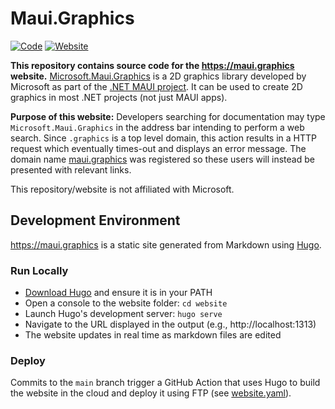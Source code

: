 # Maui.Graphics

[![Code](https://github.com/swharden/Maui.Graphics/actions/workflows/code.yaml/badge.svg)](https://github.com/swharden/Maui.Graphics/actions/workflows/code.yaml)
[![Website](https://github.com/swharden/Maui.Graphics/actions/workflows/website.yaml/badge.svg)](https://github.com/swharden/Maui.Graphics/actions/workflows/website.yaml)

**This repository contains source code for the https://maui.graphics website.** [Microsoft.Maui.Graphics](https://github.com/dotnet/Microsoft.Maui.Graphics) is a 2D graphics library developed by Microsoft as part of the [.NET MAUI project](https://github.com/dotnet/maui). It can be used to create 2D graphics in most .NET projects (not just MAUI apps).

**Purpose of this website:** Developers searching for documentation may type `Microsoft.Maui.Graphics` in the address bar intending to perform a web search. Since `.graphics` is a top level domain, this action results in a HTTP request which eventually times-out and displays an error message. The domain name [maui.graphics](https://maui.graphics) was registered so these users will instead be presented with relevant links. 

This repository/website is not affiliated with Microsoft.

## Development Environment

https://maui.graphics is a static site generated from Markdown using [Hugo](https://gohugo.io/).

### Run Locally

* [Download Hugo](https://github.com/gohugoio/hugo/releases) and ensure it is in your PATH
* Open a console to the website folder: `cd website`
* Launch Hugo's development server: `hugo serve`
* Navigate to the URL displayed in the output (e.g., http://localhost:1313)
* The website updates in real time as markdown files are edited

### Deploy
Commits to the `main` branch trigger a GitHub Action that uses Hugo to build the website in the cloud and deploy it using FTP (see [website.yaml](.github/workflows/website.yaml)).